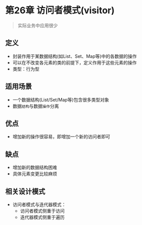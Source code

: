 # 第26章 访问者模式(visitor)
> 实际业务中应用很少
## 定义
+ 封装作用于某数据结构(如List、Set、Map等)中的各数据的操作
+ 可以在不改变各元素的类的前提下，定义作用于这些元素的操作
+ 类型：行为型

## 适用场景
+ 一个数据结构(List/Set/Map等)包含很多类型对象
+ 数据`结构`与数据`操作`分离

## 优点
+ 增加新的操作很容易，即增加一个新的访问者即可

## 缺点
+ 增加新的数据结构困难
+ 具体元素变更比较麻烦

## 相关设计模式
+ 访问者模式与迭代器模式：
  + 访问者模式侧重于访问
  + 迭代器模式侧重于遍历